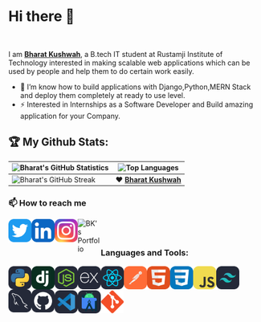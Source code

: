 # Hi there 👋 


<br>

I am **[Bharat Kushwah](https://www.linkedin.com/in/bharatkushwah407/)**, a B.tech IT student at Rustamji Institute of Technology interested in making scalable web applications which can be used by people and help them to do certain work easily.

- 🌱 I’m know how to build applications with Django,Python,MERN Stack and deploy them completely at ready to use level.
- ⚡ Interested in Internships as a Software Developer and Build amazing application for your Company.



## :trophy: My Github Stats:

| ![Bharat's GitHub Statistics](https://github-readme-stats.vercel.app/api?username=bharat407&theme=prussian) | ![Top Languages](https://github-readme-stats.vercel.app/api/top-langs/?username=bharat407&theme=prussian) |
| --- | --- |
| ![Bharat's GitHub Streak](https://streak-stats.demolab.com?user=bharat407&theme=prussian&hide_border=true&border_radius=9&ring=EB5454&fire=FF4F19&currStreakNum=679EEB&sideNums=679EEB&stroke=679EEB&currStreakLabel=679EEB&sideLabels=679EEB&dates=EB4525) |  **:heart: [Bharat Kushwah](https://www.linkedin.com/in/bharatkushwah407/)**





### 📫 How to reach me  

<a href="https://twitter.com/BharatK407">
  <img align="left" alt="BK | Twitter" width="46px" src="https://github.com/tandpfun/skill-icons/blob/main/icons/Twitter.svg" />
</a>
<a href="https://www.linkedin.com/in/bharatkushwah407/">
  <img align="left" alt="BK's LinkedIn" width="46px" src="https://github.com/tandpfun/skill-icons/blob/main/icons/LinkedIn.svg" />
</a>
<a href="https://www.instagram.com/bharatkushwah407/">
  <img align="left" alt="BK's Instagram" width="46px" src="https://github.com/tandpfun/skill-icons/blob/main/icons/Instagram.svg" />
</a>
<a href="https://bharat407.github.io/bharat1407/">
   <img align="left" alt="BK's Portfolio" width="46px" src="https://cdns.iconmonstr.com/wp-content/releases/preview/2018/240/iconmonstr-link-thin.png" />
  </a>
  
<br><br>

### Languages and Tools:



<img align="left" alt="Python" width="46px" src="https://github.com/tandpfun/skill-icons/blob/main/icons/Python-Dark.svg">
<img align="left" alt="Django" width="46px" src="https://github.com/tandpfun/skill-icons/blob/main/icons/Django.svg">
<img align="left" alt="NodeJS" width="46px" src="https://github.com/tandpfun/skill-icons/blob/main/icons/NodeJS-Dark.svg">
<img align="left" alt="express" width="46px" src="https://github.com/tandpfun/skill-icons/blob/main/icons/ExpressJS-Dark.svg">
<img align="left" alt="ReactJS" width="46px" src="https://github.com/tandpfun/skill-icons/blob/main/icons/React-Dark.svg">
<img align="left" alt="Postman" width="46px" src="https://github.com/tandpfun/skill-icons/blob/main/icons/Postman.svg">
<img align="left" alt="HTML5" width="46px" src="https://github.com/tandpfun/skill-icons/blob/main/icons/HTML.svg" />
<img align="left" alt="CSS3" width="46px" src="https://github.com/tandpfun/skill-icons/blob/main/icons/CSS.svg" />
<img align="left" alt="JavaScript" width="46px" src="https://github.com/tandpfun/skill-icons/blob/main/icons/JavaScript.svg" />
<img align="left" alt="Tailwind" width="46px" src="https://github.com/tandpfun/skill-icons/blob/main/icons/TailwindCSS-Dark.svg" />
<img align="left" alt="MySQL" width="46px" src="https://github.com/tandpfun/skill-icons/blob/main/icons/MySQL-Dark.svg">
<img align="left" alt="GitHub" width="46px" src="https://github.com/tandpfun/skill-icons/blob/main/icons/Github-Dark.svg" />


<br><br>


<img align="left" alt="Visual Studio Code" width="46px" src="https://github.com/tandpfun/skill-icons/blob/main/icons/VSCode-Dark.svg" />
<img align="left" alt="Andriod Studio" width="46px" src="https://github.com/tandpfun/skill-icons/blob/main/icons/AndroidStudio-Dark.svg" />
<img align="left" alt="Andriod Studio" width="46px" src="https://github.com/devicons/devicon/blob/master/icons/git/git-original.svg" />


<br />
<br />
